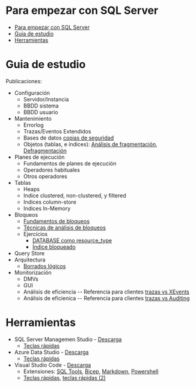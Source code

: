 
# Para empezar con SQL Server

- [Para empezar con SQL Server](#para-empezar-con-sql-server)
- [Guia de estudio](#guia-de-estudio)
- [Herramientas](#herramientas)

# Guia de estudio

Publicaciones:
- Configuración
  - Servidor/Instancia
  - BBDD sistema
  - BBDD usuario
- Mantenimiento
  - Errorlog
  - Trazas/Eventos Extendidos
  - Bases de datos [copias de seguridad](/Mantenimiento/copias_de_seguridad.ipynb)
  - Objetos (tablas, e índices): [Análisis de fragmentación](/Mantenimiento/analisis_fragmentacion.ipynb), [Defragmentación](/Mantenimiento/defragmentacion.ipynb)
- Planes de ejecución
  - Fundamentos de planes de ejecución
  - Operadores habituales
  - Otros operadores
- Tablas
  - Heaps
  - Indice clustered, non-clustered, y filtered
  - Indices column-store
  - Indices In-Memory
- Bloqueos
  - [Fundamentos de bloqueos](/Bloqueos/00-Fundamentos-de-bloqueos.md)
  - [Técnicas de análisis de bloqueos](/Bloqueos/01-Tecnica-de-analisis-de-bloqueos.md)
  - Ejercicios
    - [DATABASE como resource_type](/Bloqueos/ej01-DATABASE-como-resource_type.md)
    - [Índice bloqueado](/Bloqueos/ej02-Indice-bloqueado.md) 
- Query Store
- Arquitectura
  - [Borrados lógicos](/Arquitectura/BorradosLogicos/Borrados-logicos.ipynb)
- Monitorización
  - DMVs
  - GUI
  - Análisis de eficiencia -- Referencia para clientes [trazas vs XEvents](/Monitorizacion/trazas-Xevent.ipynb)
  - Análisis de eficienica -- Referencia para clientes [trazas vs Auditing](/Monitorizacion/trazas-Auditing.ipynb)

# Herramientas

- SQL Server Managemen Studio - [Descarga](https://learn.microsoft.com/en-us/sql/ssms/download-sql-server-management-studio-ssms?view=sql-server-ver16)
  - [Teclas rápidas](https://learn.microsoft.com/en-us/sql/ssms/sql-server-management-studio-keyboard-shortcuts?source=recommendations&view=sql-server-ver16)
- Azure Data Studio - [Descarga](https://learn.microsoft.com/en-us/sql/azure-data-studio/download-azure-data-studio?view=sql-server-ver16)
  - [Teclas rápidas](https://learn.microsoft.com/en-us/sql/azure-data-studio/keyboard-shortcuts?view=sql-server-ver16)
- Visual Studio Code - [Descarga](https://code.visualstudio.com/download)
  - Extensiones: [SQL Tools](https://marketplace.visualstudio.com/items?itemName=mtxr.sqltools), [Bicep](https://marketplace.visualstudio.com/items?itemName=ms-azuretools.vscode-bicep), [Markdown](https://marketplace.visualstudio.com/items?itemName=yzhang.markdown-all-in-one), [Powershell](https://marketplace.visualstudio.com/items?itemName=ms-vscode.PowerShell)
  - [Teclas rápidas](png/keyboard-shortcuts-windows.pdf), [teclas rápidas (2)](https://www.sitepoint.com/visual-studio-code-keyboard-shortcuts/)
  
  

